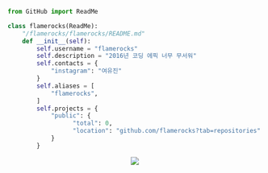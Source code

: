 
```py
from GitHub import ReadMe

class flamerocks(ReadMe):
    "/flamerocks/flamerocks/README.md"
    def __init__(self):
        self.username = "flamerocks"
        self.description = "2016년 코딩 에픽 너무 무서워"
        self.contacts = {
            "instagram": "여유진"
        }
        self.aliases = [
            "flamerocks",
        ]
        self.projects = {
            "public": {
                  "total": 0,
                  "location": "github.com/flamerocks?tab=repositories"
            }
        }
```

<p align="center">
  <img src="https://komarev.com/ghpvc/?username=flamerocks&style=flat-square&color=0a0808" />
</p>
